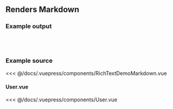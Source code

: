 ## Renders Markdown

### Example output

<br />
<RichTextDemoMarkdown />
<br />

### Example source
<<< @/docs/.vuepress/components/RichTextDemoMarkdown.vue

#### User.vue
<<< @/docs/.vuepress/components/User.vue
